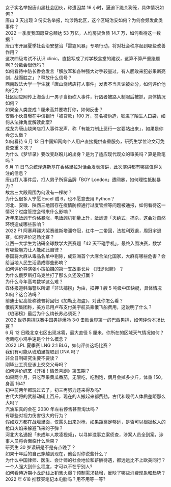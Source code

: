 女子实名举报唐山黑社会团伙，称遭囚禁 16 小时，逼迫下跪关狗笼，具体情况如何？  
唐山 3 天出现 3 份实名举报，均涉路北区，这个区域治安如何？为何会频发此类事件？  
2022 一季度我国房贷总额达 53 万亿，人均房贷负债 14.7 万，如何看待这一数据？  
唐山市开展夏季社会治安整治「雷霆风暴」专项行动，将对社会秩序起到哪些改善作用？  
这次四级考试不认识 clinic，直接写成了对学校食堂的建议，这算不算严重跑题啊？分数会很低吗？  
如何看待中防长香会发言「解放军和各种强大对手较量过，有人胆敢来犯必果断亮剑，战而胜之」？释放什么信号？  
西南政法大学一学生就「唐山烧烤店打人事件」发表不当言论被处分，如何评价他的行为？  
社区回应网传上海金山一男子当街砍人事件，行凶者被路人制服后被抓，具体情况如何？  
如果全人类变成 1 厘米高并要攻打你，如何反击？  
安徽小伙自曝在中信银行「被贷款」100 万，签名被伪造，钱进了陌生人口袋，如何从法律角度解读此案?  
成龙为唐山烧烤店打人事件发声，称「有能力制止恶行一定要站出来」，如果是你会怎么做？  
如何看待 6 月 12 日中国知网向个人用户直接提供查重服务，研究生学位论文可免费查重 3 次？  
为什么《梦华录》要改变赵盼儿的出身？是为了适应现代观众的审美吗？算是败笔吗？  
6 月 11 日乌总统泽连斯基在香格里拉对话会发表演讲，此次演讲都有哪些值得关注的信息？  
唐山打人事件后，打人男子所穿品牌「BOY London」遭网暴，如何理性抵制暴力？  
故宫三大殿周围为何没有一棵树？  
为什么很多人宁愿 Excel 贼 6，也不愿意去用 Python？  
河北、安徽、陕西三地因存在疫情防控通行过度管控等问题被通报，如何看待这一情况？过度管控会带来什么影响？  
近年来蚯蚓干价格暴涨，电蚯蚓机销量上升，蚯蚓遭「灭绝式」捕杀，这会对自然环境造成哪些影响？  
2022 F1 阿塞拜疆大奖赛维斯塔潘夺冠，红牛一二带回，法拉利双退，周冠宇退赛，如何评价这场比赛？  
江西一大学生为钻研全球数学大赛赛题「42 天不碰手机」，最终入围决赛，数学有哪些魅力让人能如此自律？  
泰国将大麻从毒品名单中剔除，成亚洲首个大麻合法化国家，大麻有哪些危害？会给当地人民生活造成哪些影响？  
如何评价导演张小策拍摄的第一支故事长片 《归途似箭》 ？  
为什么俄罗斯打乌克兰打了那么久还没打赢？  
为什么今年高考数学这么难？  
媒体报道韩海警以所谓「非法捕捞」为由，扣押 1 艘 5 吨级中国快艇，具体情况如何？这合法吗？  
前迪士尼高管称德普将回归《加勒比海盗》，对此你怎么看？  
俄航天集团称，美方已用卢布支付美宇航员乘俄飞船费用，这说明了什么？  
《琅琊榜》最后为什么梅长苏必须死？  
2022 世界男排联赛中国男排爆冷 3:0 击败世界第一的巴西男排，如何评价本场比赛？  
6 月 12 日晚北京七区出现冰雹，最大直径 5 厘米，你所在的区域天气情况如何？  
老鹰吃小鸡手速是个什么概念？  
2022 LPL 夏季赛 LNG 2:1 BLG，如何评价这场比赛？  
我们有可能从琥珀里提取到 DNA 吗？  
非全日制研究生要不要读？  
刚毕业工资应该上交交父母吗？  
如何评价综艺《开播！情景喜剧》第五期？  
如果两个月，只吃苹果黄瓜番茄，无限吃，吃到饱，俩月会掉多少斤，体重 150，身高 164?  
初中前两年都玩过去了，初三再努力还来得及吗?  
古代大将的武器动辄上百斤，现在的人搬起来都费劲，古代和现代人体质差距那么大吗？  
汽油车真的会在 2030 年左右停售甚至淘汰吗？  
有哪些对视力伤害很大的行为？  
假如双方都在战壕里面，仅露头出来对枪，如果距离足够远，是否可以根据敌人的枪口火焰来躲避飞来的子弹？  
河北大名通报「未成年人欺凌视频」，以寻衅滋事立案侦查，涉案人员全到案，涉事人员将会面临什么后果？  
研究生 30 岁读研是不是有点晚了？  
如果十年后的自己穿越到现在，他会对你说些什么？  
为什么中国律师、医生、会计师的社会地位和薪酬待遇，都远远比不上欧美同行？  
一个人强大到什么程度，才可以不在乎别人?  
如何看待近期小龙虾线上销售火爆？预制需求猛增，反映了哪些消费现象和趋势？  
2022 年 618 推荐买笔记本电脑吗？用不用等一等?  

